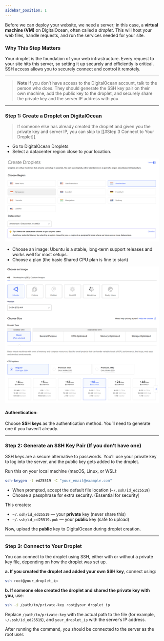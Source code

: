```yaml
---
sidebar_position: 1
---
```


Before we can deploy your website, we need a server; in this case, a **virtual machine (VM)** on DigitalOcean, often called a _droplet_. This will host your web files, handle requests, and run the services needed for your site.

### Why This Step Matters

Your droplet is the foundation of your web infrastructure. Every request to your site hits this server, so setting it up securely and efficiently is critical. SSH access allows you to securely connect and control it remotely.

---

> **Note**
> If you don’t have access to the DigitalOcean account, talk to the person who does. They should generate the SSH key pair on their own machine, add the public key to the droplet, and securely share the private key and the server IP address with you.

---

### Step 1: Create a Droplet on DigitalOcean

> If someone else has already created the droplet and given you the private key and server IP, you can skip to [[#Step 3 Connect to Your Droplet]].

- Go to DigitalOcean Droplets
- Select a datacenter region close to your location.

![DigitalOcean datacenter](/img/deploy_to_vm/digital_ocean_server.png)

- Choose an image: Ubuntu is a stable, long-term support releases and works well for most setups.
- Choose a plan (the basic Shared CPU plan is fine to start)

![DigitalOcean image](/img/deploy_to_vm/digital_ocean_image.png)

#### Authentication:

Choose **SSH keys** as the authentication method. You’ll need to generate one if you haven’t already.

---

### Step 2: Generate an SSH Key Pair (If you don’t have one)

SSH keys are a secure alternative to passwords. You’ll use your private key to log into the server, and the public key gets added to the droplet.

Run this on your local machine (macOS, Linux, or WSL):

```bash
ssh-keygen -t ed25519 -C "your_email@example.com"
```

- When prompted, accept the default file location (`~/.ssh/id_ed25519`)
- Choose a passphrase for extra security. (Essential for security)

This creates:

- `~/.ssh/id_ed25519` — your **private** key (never share this)
- `~/.ssh/id_ed25519.pub` — your **public** key (safe to upload)

Now, upload the **public** key to DigitalOcean during droplet creation.

---

### Step 3: Connect to Your Droplet

You can connect to the droplet using SSH, either with or without a private key file, depending on how the droplet was set up.

**a. If you created the droplet and added your own SSH key**, connect using:

```bash
ssh root@your_droplet_ip
```

**b. If someone else created the droplet and shared the private key with you**, use:

```bash
ssh -i /path/to/private-key root@your_droplet_ip
```

Replace `/path/to/private-key` with the actual path to the file (for example, `~/.ssh/id_ed25519`), and `your_droplet_ip` with the server’s IP address.

After running the command, you should be connected to the server as the root user.
